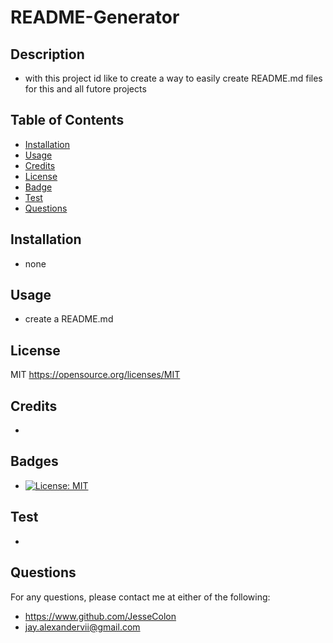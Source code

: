# README-Generator

## Description

* with this project id like to create a way to easily create README.md files for this and all futore projects

## Table of Contents

* [Installation](#installation)
* [Usage](#usage)
* [Credits](#credits)
* [License](#license)
* [Badge](#badge)
* [Test](#test)
* [Questions](#questions)

## Installation

* none

## Usage

* create a README.md

## License
   MIT 
   https://opensource.org/licenses/MIT

## Credits

* 

## Badges

* [![License: MIT](https://img.shields.io/badge/License-MIT-yellow.svg)](https://opensource.org/licenses/MIT)

## Test

* 

## Questions

For any questions, please contact me at either of the following:
* https://www.github.com/JesseColon
* jay.alexandervii@gmail.com


